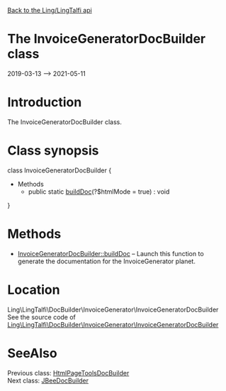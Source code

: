 [Back to the Ling/LingTalfi api](https://github.com/lingtalfi/LingTalfi/blob/master/doc/api/Ling/LingTalfi.md)



The InvoiceGeneratorDocBuilder class
================
2019-03-13 --> 2021-05-11






Introduction
============

The InvoiceGeneratorDocBuilder class.



Class synopsis
==============


class <span class="pl-k">InvoiceGeneratorDocBuilder</span>  {

- Methods
    - public static [buildDoc](https://github.com/lingtalfi/LingTalfi/blob/master/doc/api/Ling/LingTalfi/DocBuilder/InvoiceGenerator/InvoiceGeneratorDocBuilder/buildDoc.md)(?$htmlMode = true) : void

}






Methods
==============

- [InvoiceGeneratorDocBuilder::buildDoc](https://github.com/lingtalfi/LingTalfi/blob/master/doc/api/Ling/LingTalfi/DocBuilder/InvoiceGenerator/InvoiceGeneratorDocBuilder/buildDoc.md) &ndash; Launch this function to generate the documentation for the InvoiceGenerator planet.





Location
=============
Ling\LingTalfi\DocBuilder\InvoiceGenerator\InvoiceGeneratorDocBuilder<br>
See the source code of [Ling\LingTalfi\DocBuilder\InvoiceGenerator\InvoiceGeneratorDocBuilder](https://github.com/lingtalfi/LingTalfi/blob/master/DocBuilder/InvoiceGenerator/InvoiceGeneratorDocBuilder.php)



SeeAlso
==============
Previous class: [HtmlPageToolsDocBuilder](https://github.com/lingtalfi/LingTalfi/blob/master/doc/api/Ling/LingTalfi/DocBuilder/HtmlPageTools/HtmlPageToolsDocBuilder.md)<br>Next class: [JBeeDocBuilder](https://github.com/lingtalfi/LingTalfi/blob/master/doc/api/Ling/LingTalfi/DocBuilder/JBee/JBeeDocBuilder.md)<br>
